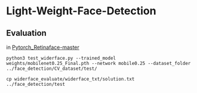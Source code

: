 # Light-Weight-Face-Detection

## Evaluation
in [Pytorch_Retinaface-master](./Pytorch_Retinaface-master)
```
python3 test_widerface.py --trained_model weights/mobilenet0.25_Final.pth --network mobile0.25 --dataset_folder ../face_detection/CV_dataset/test/

cp widerface_evaluate/widerface_txt/solution.txt ../face_detection/test
```